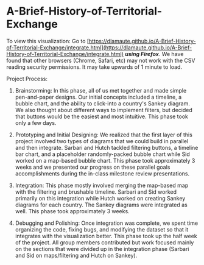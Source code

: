 # A-Brief-History-of-Territorial-Exchange

To view this visualization: Go to [https://dlamaute.github.io/A-Brief-History-of-Territorial-Exchange/integrate.html](https://dlamaute.github.io/A-Brief-History-of-Territorial-Exchange/integrate.html) ***using Firefox***.  We have found that other browsers (Chrome, Safari, etc) may not work with the CSV reading security permissions.  It may take upwards of 1 minute to load.

Project Process:

1. Brainstorming: In this phase, all of us met together and made simple pen-and-paper designs.  Our initial concepts included a timeline, a bubble chart, and the ability to click-into a country's Sankey diagram.  We also thought about different ways to implement filters, but decided that buttons would be the easiest and most intuitive.  This phase took only a few days.

2. Prototyping and Initial Designing: We realized that the first layer of this project involved two types of diagrams that we could build in parallel and then integrate.  Sarbari and Hutch tackled filtering buttons, a timeline bar chart, and a placeholder randomly-packed bubble chart while Sid worked on a map-based bubble chart.  This phase took approximately 3 weeks and we presented our progress on these parallel goals accomplishments during the in-class milestone review presentations.

3. Integration: This phase mostly involved merging the map-based map with the filtering and brushable timeline.  Sarbari and Sid worked primarily on this integration while Hutch worked on creating Sankey diagrams for each country.  The Sankey diagrams were integrated as well.  This phase took approximately 3 weeks.

4. Debugging and Polishing: Once integration was complete, we spent time organizing the code, fixing bugs, and modifying the dataset so that it integrates with the visualization better.  This phase took up the half week of the project.  All group members contributed but work focused mainly on the sections that were divided up in the integration phase (Sarbari and Sid on maps/filtering and Hutch on Sankey).



